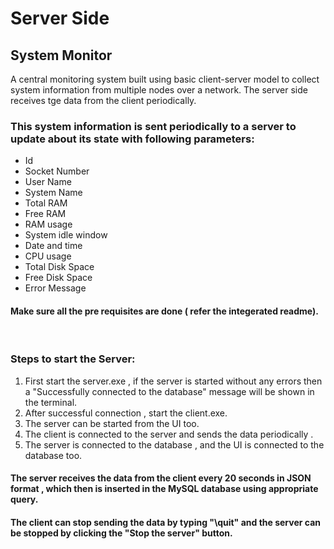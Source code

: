 # Server Side

## System Monitor
A central monitoring system built using basic client-server model to collect system information from multiple nodes over a network. The server side receives tge data from the client periodically.


### This system information is sent periodically to a server to update about its state with following parameters:
* Id
* Socket Number
* User Name
* System Name
* Total RAM
* Free RAM
* RAM usage
* System idle window
* Date and time
* CPU usage
* Total Disk Space
* Free Disk Space
* Error Message

#### Make sure all the pre requisites are done ( refer the integerated readme).
     
### Steps to start the Server:
1. First start the server.exe , if the server is started without any errors then a "Successfully connected to the database" message will be shown in the terminal.
2. After successful connection , start the client.exe.
3. The server can be started from the UI too.
4. The client is connected to the server and sends the data periodically .
5. The server is connected to the database , and the UI is connected to the database too.



#### The server receives the data from the client every 20 seconds in JSON format , which then is inserted in the MySQL database using appropriate query.
#### The client can stop sending the data by typing "\quit" and the server can be stopped by clicking the "Stop the server" button.




